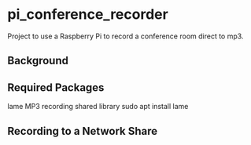 # pi_conference_recorder
Project to use a Raspberry Pi to record a conference room direct to mp3.

## Background

## Required Packages

lame MP3 recording shared library
 sudo apt install lame



## Recording to a Network Share
